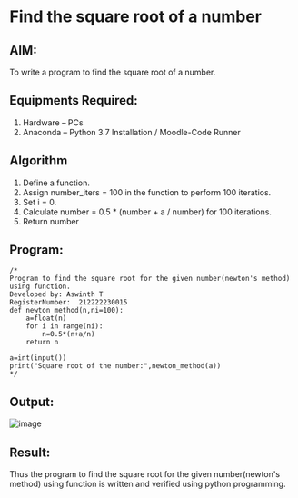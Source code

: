 # Find the square root of a number

## AIM:
To write a program to find the square root of a number.

## Equipments Required:
1. Hardware – PCs
2. Anaconda – Python 3.7 Installation / Moodle-Code Runner

## Algorithm
1. Define a function.
2. Assign number_iters = 100 in the function to perform 100 iteratios.
3. Set i = 0.
4. Calculate  number = 0.5 * (number + a / number) for 100 iterations.
5. Return number

## Program:
```
/*
Program to find the square root for the given number(newton's method) using function.
Developed by: Aswinth T
RegisterNumber:  212222230015
def newton_method(n,ni=100):
    a=float(n)
    for i in range(ni):
        n=0.5*(n+a/n)
    return n
    
a=int(input())
print("Square root of the number:",newton_method(a))
*/
```

## Output:
![image](https://github.com/Aswinth21/Square-root-of-a-number/assets/120236638/95ce748e-03d3-448e-9fce-9723214cde6d)


## Result:
Thus the program to find the square root for the given number(newton's method) using function is written and verified using python programming.
